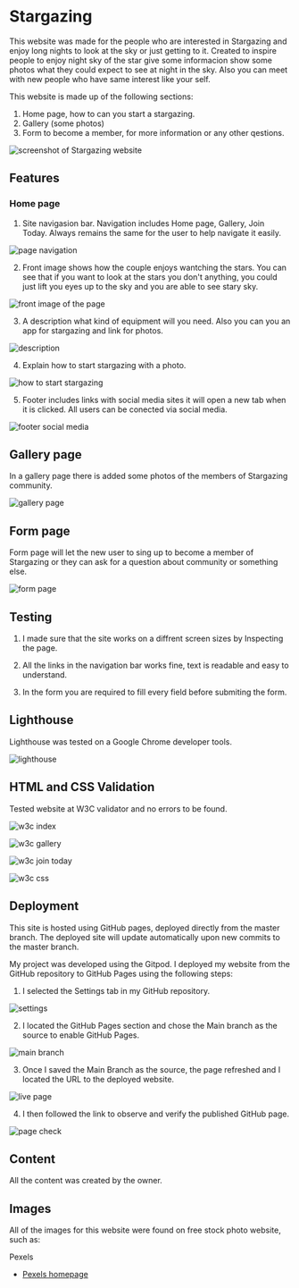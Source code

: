 # Stargazing


This website was made for the people who are interested in Stargazing and enjoy long nights to look at the sky or just getting to it. Created to inspire people to enjoy night sky of the star give some informacion show some photos what they could expect to see at night in the sky. Also you can meet with new people who have same interest like your self.

This website is made up of the following sections:

1. Home page, how to can you start a stargazing.
2. Gallery (some photos)
3. Form to become a member, for more information or any other qestions.

![screenshot of Stargazing website](/media/page%20widths.jpg)

## Features

### Home page

1. Site navigasion bar. Navigation includes Home page, Gallery, Join Today. Always remains the same for the user to help navigate it easily.

![page navigation](/media/navigation.jpg)

2. Front image shows how the couple enjoys wantching the stars. You can see that if you want to look at the stars you don't anything, you could just lift you eyes up to the sky and you are able to see stary sky.

![front image of the page](/media/front%20image.jpeg)

3. A description what kind of equipment will you need. Also you can you an app for stargazing and link for photos.

![description](/media/descriptiom.jpg)

4. Explain how to start stargazing with a photo.

![how to start stargazing](/media/how%20to%20start.jpg)

5. Footer includes links with social media sites it will open a new tab when it is clicked. All users can be conected via social media.

![footer social media](/media/footer.jpg)


## Gallery page

In a gallery page there is added some photos of the members of Stargazing community.

![gallery page](/media/gallery%20page.jpg)


## Form page

Form page will let the new user to sing up to become a member of Stargazing or they can ask for a question about community or something else.

![form page](/media/form.jpg)


## Testing

1. I made sure that the site works on a diffrent screen sizes by Inspecting the page.

2. All the links in the navigation bar works fine, text is readable and easy to understand.

3. In the form you are required to fill every field before submiting the form.


## Lighthouse

Lighthouse was tested on a Google Chrome developer tools.

![lighthouse](/media/lighthouse.jpg)


## HTML and CSS Validation

Tested website at W3C validator and no errors to be found.

![w3c index](/media/w3%20index.jpg)

![w3c gallery](/media/w3%20gallery.jpg)

![w3c join today](/media/w3%20join.jpg)

![w3c css](/media/w3%20css.jpg)


## Deployment

This site is hosted using GitHub pages, deployed directly from the master branch. The deployed site will update automatically upon new commits to the master branch.

My project was developed using the Gitpod. I deployed my website from the GitHub repository to GitHub Pages using the following steps:

1. I selected the Settings tab in my GitHub repository.

![settings](/media/settings.jpg)

2. I located the GitHub Pages section and chose the Main branch as the source to enable GitHub Pages.

![main branch](/media/page%20main%20branch.jpg)

3. Once I saved the Main Branch as the source, the page refreshed and I located the URL to the deployed website.

![live page](/media/live%20page.jpg)

4. I then followed the link to observe and verify the published GitHub page.

![page check](/media/url.jpg)


## Content

All the content was created by the owner.


## Images 

All of the images for this website were found on free stock photo website, such as:

Pexels
- [Pexels homepage](https://www.pexels.com/)